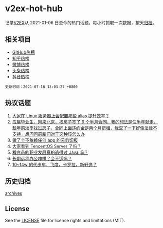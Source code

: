 # v2ex-hot-hub

 记录[V2EX](https://www.v2ex.com/)从 2021-01-06 日至今的热门话题。每小时抓取一次数据，按天[归档](archives)。
 
 ## 相关项目

- [GitHub热榜](https://github.com/snaildev/github-hot-hub)
- [知乎热榜](https://github.com/snaildev/zhihu-hot-hub)
- [微博热榜](https://github.com/snaildev/weibo-hot-hub)
- [头条热榜](https://github.com/snaildev/toutiao-hot-hub)
- [抖音热榜](https://github.com/snaildev/douyin-hot-hub)


 `更新时间：2021-07-16 13:03:27 +0800`

## 热议话题

1. [大家在 Linux 服务器上会配置那些 alias 提升效率？](https://www.v2ex.com/t/789686)
1. [应届毕业生，刚来北京，找房子签了 9 个半月合同，我的想法是住半年就走，趁年前淡季找过房子，合同上面违约金是两个月房租，我查了一下好像法律不支持，想问问前辈们对于这种该怎么办](https://www.v2ex.com/t/789838)
1. [做了个不依赖任何 app 的云剪切板](https://www.v2ex.com/t/789720)
1. [大家看到 TencentOS Server 了吗？](https://www.v2ex.com/t/789822)
1. [程序员的职业发展真的逃得过 Java 吗？](https://www.v2ex.com/t/789800)
1. [长期远程办公咋样？会不适吗？](https://www.v2ex.com/t/789852)
1. [10~14w 的代步车，飞度，卡罗拉，新轩逸？](https://www.v2ex.com/t/789746)

## 历史归档

[archives](archives)

## License

See the [LICENSE](LICENSE) file for license rights and limitations (MIT).
